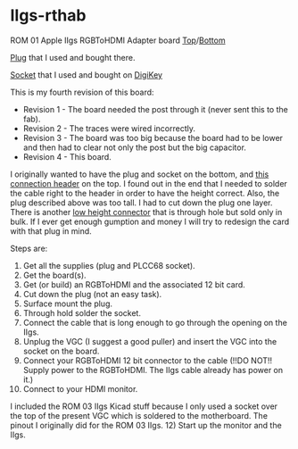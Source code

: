 # IIgs-rthab
ROM 01 Apple IIgs RGBToHDMI Adapter board [Top](pictures/Top%20of%20Board.jpeg)/[Bottom](pictures/Bottom%20of%20Board.jpeg)

[Plug](https://warwickts.com/4405/W9327-68-Way-PLCC-Plug) that I used and bought there.

[Socket](https://app.adam-tech.com/products/download/data_sheet/198229/plcc-68-at-data-sheet.pdf) that I used and bought on [DigiKey](https://www.digikey.com/en/products/detail/adam-tech/PLCC-68-AT/9833042)

This is my fourth revision of this board:

* Revision 1 - The board needed the post through it (never sent this to the fab).
* Revision 2 - The traces were wired incorrectly.
* Revision 3 - The board was too big because the board had to be lower and then had to clear not only the post but the big capacitor.
* Revision 4 - This board.

I originally wanted to have the plug and socket on the bottom, and [this connection header](https://www.digikey.com/en/products/detail/te-connectivity-amp-connectors/5103308-3/1114901) on the top.  I found out in the end that I needed to solder the cable right to the header in order to have the height correct.  Also, the plug described above was too tall.  I had to cut down the plug one layer.  There is another [low height connector](https://us.warwickts.com/4391/W9305-68-Way-PLCC-Plug) that is through hole but sold only in bulk.  If I ever get enough gumption and money I will try to redesign the card with that plug in mind.

Steps are:
1) Get all the supplies (plug and PLCC68 socket).
2) Get the board(s).
3) Get (or build) an RGBToHDMI and the associated 12 bit card.
4) Cut down the plug (not an easy task).
5) Surface mount the plug.
6) Through hold solder the socket.
7) Connect the cable that is long enough to go through the opening on the IIgs.
8) Unplug the VGC (I suggest a good puller) and insert the VGC into the socket on the board.
9) Connect your RGBToHDMI 12 bit connector to the cable (!!DO NOT!! Supply power to the RGBToHDMI.  The IIgs cable already has power on it.)
10) Connect to your HDMI monitor.

I included the ROM 03 IIgs Kicad stuff because I only used a socket over the top of the present VGC which is soldered to the motherboard. The pinout I originally did for the ROM 03 IIgs.
12) Start up the monitor and the IIgs.

